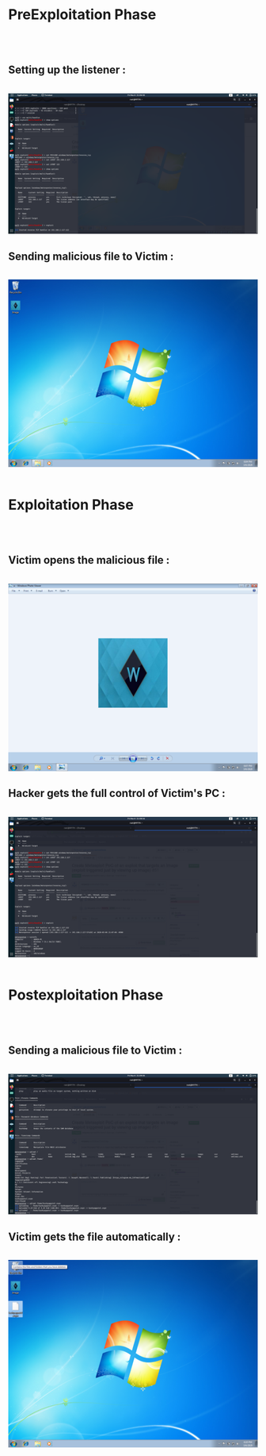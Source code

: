 <h1>PreExploitation Phase</h2><br><br>

<h2>Setting up the listener : </h2><br>
<img src="listener.png"><br>

<h2>Sending malicious file to Victim : </h2><br>
<img src="victim.png"><br><br>


<h1>Exploitation Phase</h2><br><br>

<h2>Victim opens the malicious file : </h2><br>
<img src="exec.png"><br>

<h2>Hacker gets the full control of Victim's PC : </h2><br>
<img src="shell.png"><br><br>


<h1>Postexploitation Phase</h2><br><br>

<h2>Sending a malicious file to Victim : </h2><br>
<img src="upload.png"><br>

<h2>Victim gets the file automatically : </h2><br>
<img src="upload2.png">